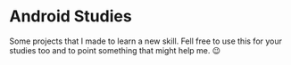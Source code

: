 # Android Studies

Some projects that I made to learn a new skill. 
Fell free to use this for your studies too and to point something that might help me. :wink: